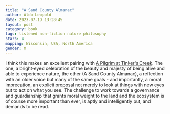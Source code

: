 ```yaml
---
title: "A Sand County Almanac"
author: Aldo Leopold
date: 2023-07-19 13:28:45
layout: post
category: book
tags: listened non-fiction nature philosophy
stars: 4
mapping: Wisconsin, USA, North America
gender: m
---
```


I think this makes an excellent pairing with [A Pilgrim at Tinker's Creek](/blog/Pilgrim-at-Tinker-Creek/). The one, a bright-eyed celebration of the beauty and majesty of being alive and able to experience nature, the other (A Sand County Almanac), a reflection with an older voice but many of the same goals - and importantly, a moral imprecation, an explicit proposal not merely to look at things with new eyes but to act on what you see. The challenge to work towards a governance and guardianship that grants moral weight to the land and the ecosystem is of course more important than ever, is aptly and intelligently put, and demands to be read.
